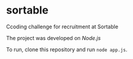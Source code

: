 # sortable
Ccoding challenge for recruitment at Sortable

The project was developed on *Node.js*

To run, clone this repository and run `node app.js`.